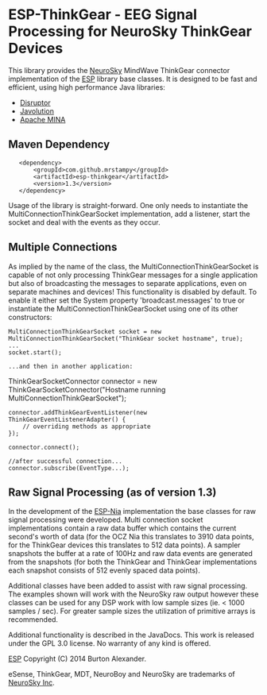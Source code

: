 # ESP-ThinkGear - EEG Signal Processing for NeuroSky ThinkGear Devices

This library provides the [NeuroSky](http://www.neurosky.com) MindWave ThinkGear connector implementation of the [ESP](http://mrstampy.github.io/ESP/) library base classes. It is designed to be fast and efficient, using high performance Java libraries:

* [Disruptor](https://github.com/LMAX-Exchange/disruptor)
* [Javolution](http://javolution.org/)
* [Apache MINA](http://mina.apache.org/)

## Maven Dependency
       <dependency>
           <groupId>com.github.mrstampy</groupId>
           <artifactId>esp-thinkgear</artifactId>
           <version>1.3</version>
       </dependency>

Usage of the library is straight-forward. One only needs to instantiate the MultiConnectionThinkGearSocket implementation, add a listener, start the socket and deal with the events as they occur.

## Multiple Connections

As implied by the name of the class, the MultiConnectionThinkGearSocket is capable of not only processing ThinkGear messages for a single application but also of broadcasting the messages to separate applications, even on separate machines and devices! This functionality is disabled by default. To enable it either set the System property 'broadcast.messages' to true or instantiate the MultiConnectionThinkGearSocket using one of its other constructors:

	MultiConnectionThinkGearSocket socket = new MultiConnectionThinkGearSocket("ThinkGear socket hostname", true);
	...
	socket.start();

	...and then in another application:

ThinkGearSocketConnector connector = new ThinkGearSocketConnector("Hostname running MultiConnectionThinkGearSocket");
		
	connector.addThinkGearEventListener(new ThinkGearEventListenerAdapter() {
		// overriding methods as appropriate
	});
	
	connector.connect();
	
	//after successful connection...
	connector.subscribe(EventType...);

## Raw Signal Processing (as of version 1.3)

In the development of the [ESP-Nia](http://mrstampy.github.com/ESP-Nia/) implementation the base classes for raw signal processing were developed.  Multi connection socket implementations contain a raw data buffer which contains the current second's worth of data (for the OCZ Nia this translates to 3910 data points, for the ThinkGear devices this translates to 512 data points).  A sampler snapshots the buffer at a rate of 100Hz and raw data events are generated from the snapshots (for both the ThinkGear and ThinkGear implementations each snapshot consists of 512 evenly spaced data points).

Additional classes have been added to assist with raw signal processing. The examples shown will work with the NeuroSky raw output however these classes can be used for any DSP work with low sample sizes (ie. < 1000 samples / sec).  For greater sample sizes the utilization of	primitive arrays is recommended.

Additional functionality is described in the JavaDocs. This work is released under the GPL 3.0 license. No warranty of any kind is offered.

[ESP](http://mrstampy.github.io/ESP-ThinkGear/) Copyright (C) 2014 Burton Alexander. 

eSense, ThinkGear, MDT, NeuroBoy and NeuroSky are trademarks of [NeuroSky Inc](http://www.neurosky.com).
